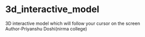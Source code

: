 # 3d_interactive_model
3D interactive model which will follow your cursor on the screen
<br>
Author-Priyanshu Doshi(nirma college)
